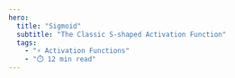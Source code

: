 ```yaml
---
hero:
  title: "Sigmoid"
  subtitle: "The Classic S-shaped Activation Function"
  tags:
    - "⚡ Activation Functions"
    - "⏱️ 12 min read"
---
```


